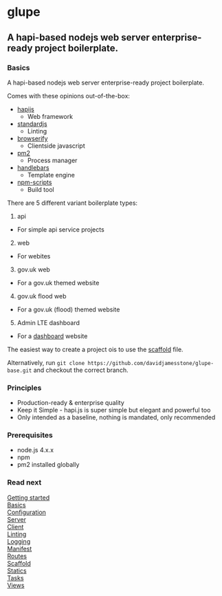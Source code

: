 # glupe

## A hapi-based nodejs web server enterprise-ready project boilerplate.

### Basics

A hapi-based nodejs web server enterprise-ready project boilerplate.

Comes with these opinions out-of-the-box:

- [hapijs](https://github.com/hapijs/hapi)
  - Web framework
- [standardjs](http://standardjs.com/)
  - Linting
- [browserify](https://github.com/substack/node-browserify)
  - Clientside javascript
- [pm2](https://github.com/Unitech/pm2)
  - Process manager
- [handlebars](http://handlebarsjs.com/)
  - Template engine
- [npm-scripts](https://docs.npmjs.com/misc/scripts)
  - Build tool

There are 5 different variant boilerplate types:

1. api
  - For simple api service projects
2. web
  - For webites
3. gov.uk web
  - For a gov.uk themed website
4. gov.uk flood web
  - For a gov.uk (flood) themed website
5. Admin LTE dashboard
  - For a [dashboard](https://almsaeedstudio.com/themes/AdminLTE/index2.html) website


The easiest way to create a project ois to use the [scaffold](scaffold.md) file. 

Alternatively, run `git clone https://github.com/davidjamesstone/glupe-base.git` and checkout the correct branch.

### Principles

- Production-ready & enterprise quality
- Keep it Simple - hapi.js is super simple but elegant and powerful too
- Only intended as a baseline, nothing is mandated, only recommended

### Prerequisites

- node.js 4.x.x
- npm
- pm2 installed globally


### Read next
[Getting started](getting-started.md)  
[Basics](basics.md)  
[Configuration](config.md)  
[Server](server.md)  
[Client](client.md)  
[Linting](linting.md)  
[Logging](logging.md)  
[Manifest](manifest.md)  
[Routes](routes.md)  
[Scaffold](scaffold.md)  
[Statics](statics.md)  
[Tasks](tasks.md)  
[Views](views.md)  
